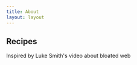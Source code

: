 ```yaml
---
title: About
layout: layout
---
```


## Recipes

Inspired by Luke Smith's video about bloated web
